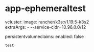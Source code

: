 # app-ephemeraltest

vcluster:
  image: rancher/k3s:v1.19.5-k3s2    
  extraArgs:
    - --service-cidr=10.96.0.0/12    


 persistentvolumeclaims:
    enabled: false

    test
